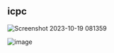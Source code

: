 ## icpc

![Screenshot 2023-10-19 081359](https://github.com/radagon12/icpc/assets/92970048/fbe28c8d-4e96-4fd1-8cc3-3b3047003512)


![image](https://github.com/radagon12/icpc/assets/92970048/2ccff034-eee4-41ff-8560-8ec3c4718fcb)
